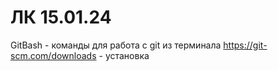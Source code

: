 # ЛК 15.01.24
GitBash - команды для работа с git из терминала 
https://git-scm.com/downloads - установка

